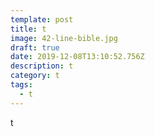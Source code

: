 ```yaml
---
template: post
title: t
image: 42-line-bible.jpg
draft: true
date: 2019-12-08T13:10:52.756Z
description: t
category: t
tags:
  - t
---
```

t
